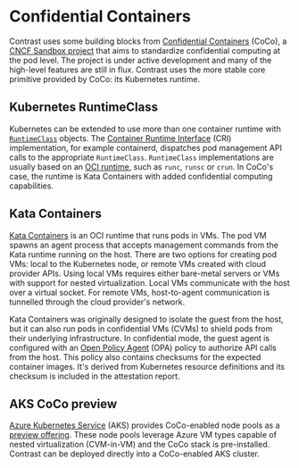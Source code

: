 # Confidential Containers

Contrast uses some building blocks from [Confidential Containers](https://confidentialcontainers.org) (CoCo), a [CNCF Sandbox project](https://www.cncf.io/projects/confidential-containers/) that aims to standardize confidential computing at the pod level.
The project is under active development and many of the high-level features are still in flux.
Contrast uses the more stable core primitive provided by CoCo: its Kubernetes runtime.

## Kubernetes RuntimeClass

Kubernetes can be extended to use more than one container runtime with [`RuntimeClass`](https://kubernetes.io/docs/concepts/containers/runtime-class/) objects.
The [Container Runtime Interface](https://kubernetes.io/docs/concepts/architecture/cri/) (CRI) implementation, for example containerd, dispatches pod management API calls to the appropriate `RuntimeClass`.
`RuntimeClass` implementations are usually based on an [OCI runtime](https://github.com/opencontainers/runtime-spec), such as `runc`, `runsc` or `crun`.
In CoCo's case, the runtime is Kata Containers with added confidential computing capabilities.

## Kata Containers

[Kata Containers](https://katacontainers.io/) is an OCI runtime that runs pods in VMs.
The pod VM spawns an agent process that accepts management commands from the Kata runtime running on the host.
There are two options for creating pod VMs: local to the Kubernetes node, or remote VMs created with cloud provider APIs.
Using local VMs requires either bare-metal servers or VMs with support for nested virtualization.
Local VMs communicate with the host over a virtual socket.
For remote VMs, host-to-agent communication is tunnelled through the cloud provider's network.

Kata Containers was originally designed to isolate the guest from the host, but it can also run pods in confidential VMs (CVMs) to shield pods from their underlying infrastructure.
In confidential mode, the guest agent is configured with an [Open Policy Agent](https://www.openpolicyagent.org/) (OPA) policy to authorize API calls from the host.
This policy also contains checksums for the expected container images.
It's derived from Kubernetes resource definitions and its checksum is included in the attestation report.

## AKS CoCo preview

[Azure Kubernetes Service](https://learn.microsoft.com/en-us/azure/aks/) (AKS) provides CoCo-enabled node pools as a [preview offering](https://learn.microsoft.com/en-us/azure/aks/confidential-containers-overview).
These node pools leverage Azure VM types capable of nested virtualization (CVM-in-VM) and the CoCo stack is pre-installed.
Contrast can be deployed directly into a CoCo-enabled AKS cluster.
